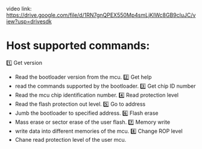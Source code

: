 video link: https://drive.google.com/file/d/1RN7gnQPEX550Mp4smLjKIWc8GB9cluJC/view?usp=drivesdk

# Host supported commands:
1️⃣ Get version
- Read the bootloader version from the mcu.
2️⃣ Get help
- read the commands supported by the bootloader.
3️⃣ Get chip ID number
- Read the mcu chip identification number.
4️⃣ Read protection level
- Read the flash protection out level.
5️⃣ Go to address
- Jumb the bootloader to specified address.
6️⃣ Flash erase
- Mass erase or sector erase of the user flash.
7️⃣ Memory write
- write data into different memories of the mcu.
8️⃣ Change ROP level
- Chane read protection level of the user mcu.
